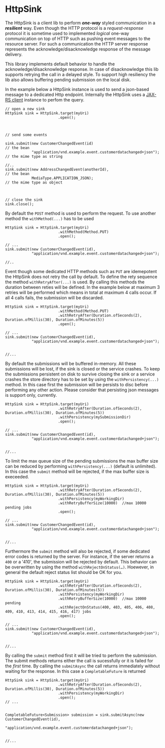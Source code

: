 HttpSink
========

The HttpSink is a client lib to perform ***one-way*** styled communication in a ***resilient*** way. Even though the HTTP protocol is a *request-response* protocol it is sometime used to implemented *logical* one-way communication on top of HTTP such as pushing event messages to the resource server. For such a communication the HTTP server response represents the acknowledge/disacknowledge response of the message delivery.
 
This library implements default behavior to handle the acknowledge/disacknowledge response. In case of disacknowledge this lib supports retrying the call in a delayed style. To support high resiliency the lib also allows buffering pending submission on the local disk. 

In the example below a HttpSink instance is used to send a json-based message to a dedicated Http endpoint. Internally the HttpSink uses a [JAX-RS client](https://docs.oracle.com/javaee/7/api/javax/ws/rs/client/package-summary.html) instance to perfom the query. 


```
// open a new sink
HttpSink sink = HttpSink.target(myUri)
                        .open();



// send some events

sink.submit(new CustomerChangedEvent(id)                                // the bean 
            "application/vnd.example.event.customerdatachanged+json");  // the mime type as string

//..        
sink.submit(new AddressChangedEvent(anotherId),                        // the bean
            MediaType.APPLICATION_JSON);                               // the mime type as object



// close the sink
sink.close();
```

By default the `POST` method is used to perform the request. To use another method the `withMethod(...)` has to be used   

```
HttpSink sink = HttpSink.target(myUri)
                        .withMethod(Method.PUT)
                        .open();

// ...
sink.submit(new CustomerChangedEvent(id), 
            "application/vnd.example.event.customerdatachanged+json");

//..        
```

Event though some dedicated HTTP methods such as `PUT` are idemepotent the HttpSink does not retry the call by default. To define the rety sequence the method `withRetryAfter(...)` is used. By calling this methods the duration between reties will be defined. In the example below at maximum 3 retries will be performed which means in total at maximum 4 calls occur. If all 4 calls fails, the submission will be discarded.  

```
HttpSink sink = HttpSink.target(myUri)
                        .withMethod(Method.PUT)
						.withRetryAfter(Duration.ofSeconds(2), Duration.ofMillis(30), Duration.ofMinutes(5))
                        .open();

// ...
sink.submit(new CustomerChangedEvent(id),
            "application/vnd.example.event.customerdatachanged+json");


//...
```

By default the submissions will be buffered in-memory. All these submissions will be lost, if the sink is closed or the service crashes. To keep the submissions persistent on disk to survive closing the sink or a service crashes the store directory has to be set by using the `withPersistency(...)` method. In this case first the submission will be persists to disc before performing any other action. Please consider that persisting json messages is support only, currently. 

```
HttpSink sink = HttpSink.target(myUri)
                        .withRetryAfter(Duration.ofSeconds(2), Duration.ofMillis(30), Duration.ofMinutes(5))
					    .withPersistency(mySubmissionDir)
                        .open();

// ...
sink.submit(new CustomerChangedEvent(id),
            "application/vnd.example.event.customerdatachanged+json");


//...
```

To limit the max queue size of the pending submissions the max buffer size can be reduced by performing `withPersistency(...)` (default is unlimited). In this case the `submit` method will be rejected, if the max buffer size is execeeded.    

```
HttpSink sink = HttpSink.target(myUri)
                        .withRetryAfter(Duration.ofSeconds(2), Duration.ofMillis(30), Duration.ofMinutes(5))
					    .withPersistency(myWorkingDir)
                        .withRetryBufferSize(10000)  //max 10000 pending jobs
                        .open();

// ...
sink.submit(new CustomerChangedEvent(id), 
            "application/vnd.example.event.customerdatachanged+json");


//...
```

Furthermore the `submit` method will also be rejected, if some dedicated error codes is returned by the server. For instance, if the server returns a `400` or a '410', the submission will be rejected by default. This behavior can be overwritten by using the method `withRejectOnStatus(…)`. Hoewever, in general the default reject status list should be OK for you. 

```
HttpSink sink = HttpSink.target(myUri)
                        .withRetryAfter(Duration.ofSeconds(2), Duration.ofMillis(30), Duration.ofMinutes(5))
					    .withPersistency(myWorkingDir)
                        .withRetryBufferSize(10000)  //max 10000 pending
                        .withRejectOnStatus(400, 403, 405, 406, 408, 409, 410, 413, 414, 415, 416, 417) jobs
                        .open();

// ...
sink.submit(new CustomerChangedEvent(id), 
            "application/vnd.example.event.customerdatachanged+json");


//...
```

By calling the `submit` method first it will be tried to perform the submission. The submit methods returns either the call is sucessfully or it is failed for the *first* time. By calling the `submitAsync` the call returns immediately without waiting for the response. In this case a `CompletableFuture` is returned   

```
HttpSink sink = HttpSink.target(myUri)
                        .withRetryAfter(Duration.ofSeconds(2), Duration.ofMillis(30), Duration.ofMinutes(5))
					    .withPersistency(myWorkingDir)
                        .open();
// ...


CompletableFuture<Submission> submission = sink.submitAsync(new CustomerChangedEvent(id), 
                                                            "application/vnd.example.event.customerdatachanged+json");


//...
```